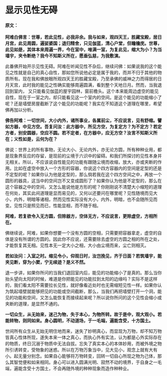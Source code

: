 # 显示见性无碍

#### 原文：

**阿难白佛言：世尊，若此见性，必我非余。我与如来，观四天王，胜藏宝殿，居日月宫，此见周圆，遍娑婆国；退归精舍，只见伽蓝，清心户堂，但瞻檐庑。世尊，此见如是，其体本来周遍一界，今在室中，唯满一室，为复此见，缩大为小？为当墙宇，夹令断绝？我今不知斯义所在，愿垂弘慈，为我敷演。**

此番佛开始开示见性无碍。阿难在听闻见性不杂后，继续问佛：如果说我的这个能见之性就是自己的真心自性，那如您所说他必定是属于我的，而并不归于其他的物质所有。现在我和佛放眼所观四天王的胜藏宝殿，乃至承佛的威神之力而得居的日月天宫，此时我的能见之性确实能够周遍圆满，看到整个天地日月。然而，当我退回到室内， 又只能看见伽蓝的屋宇园林，窗前檐头。这个本来能周边虚空的能见自性，现在于一室之内，却只能看见这一个室内的空间。是这个能见的功能缩小了呢？还是墙壁房屋截断了这个能见的功能呢？我实在不知道这个道理在哪里，希望佛再加以分析。

**佛告阿难：一切世间，大小内外，诸所事业，各属前尘，不应说言，见有舒缩。譬如方器，中见方空。吾复问汝：此方器中，所见方空，为复定方？为不定方？若定方者，别安圆器，空应不圆。若不定者，在方器中，应无方空？汝言不知斯义所在；义性如是，云何为在？**

佛说：世界上的所有事物，无论大小、无论内外，亦无论方圆，所有种种业用，都是现象界反应的存留，是现前的尘境于六识中的留碍。和我们所探讨的见性本身并无相关。所以，不应该说自性能见的功能有跟随尘境而收缩，放大，亦或夹断的作用。比如在虚空中放入一个方形的容器，你说这个四方容器内的空间是定型的还是不定型的呢？如果你认为他是定型的，那么倘若我在这个四方空间之中，再放一个圆形的器具，这当中的空间岂不又变成圆形了？如果你认为他是不定型的，那么在这个容器之中的空间，又怎么能说他是方形的呢？你刚刚说不清楚大小缩短的道理在何处，其实此间道理是显而易见的，又何以还要问在哪里呢？见性随境而见大小，内外，明暗等诸相，然而见性实际没有大小，内外，明暗，也不会随所见而变。见性只是照见而已，性能显相，而不随于相。

**阿难，若复欲令入无方圆，但除器方，空体无方，不应说言，更除虚空，方相所在。**

佛继续说，阿难，如果你想要一个没有方圆的空相，只需要把容器拿走，虚空的自体是没有所谓的方圆的。因此你不应说，还需要除去虚空的方圆之相的所在之处，才能恢复其无相。见性本无一定大小之相，大小由尘境而来，尘亡则相灭。

**若如汝问：入室之时。缩见令小，仰观日时，汝岂挽见，齐于日面？若筑墙宇，能夹见断，穿为小窦，宁无续迹？是义不然。**

退一步讲，如果你所问的当我们退回室内后，能见的功能缩小了是真的。那么当你抬头望向太阳的时候，难道是你把能见的功能拉到太阳的边缘吗？实际不是这样的，我们看太阳不需要拉长见性，就好像看近处时也无需缩短见性一样。如果你认为筑起墙壁就能够把见的功能或空间截断，那么，当我们再把墙壁打开一个洞，能见的功能和空间，又怎么能恢复而接续起来呢？所以说你所问的这个见性会缩小或夹断的道理，是显然不通的。

**一切众生，从无始来，迷己为物，失于本心，为物所转。故于是中，观大观小。若能转物，则同如来。身心圆明，不动道场，于一毛端，遍能含受，十方国土。**

世间所有众生从无始无明住地而来，迷失了妙明真心，而显现为万物，却不知万物皆真心性体所现，遂失本来一体之真心，而执心外有实法，认为都是心外实际存在的物质，终日沉溺于物质中无法自拔。忘失了真实本心的本体妙用，而被外境之物所引诱转变，受物象的迷惑。所以在万物万象当中，见大见小，观念上就有大有小。起无量分别念。如果自心能够将万物转变，回转一切自心所现之物为己体，那么其智觉便和如来相同。身心可以进入圆满光明、寂然不动的境界，于自身之一毛端，遍能含受十方国土，不会再随外境的种种现象而造作种种业。
